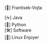 [👋] Frantisek-Vojta

[☕] Java           
[🐍] Python        
[🛠️] Software           
[🐧] Linux Enjoyer       
 
<!---
Frantisek-Vojta/Frantisek-Vojta is a ✨ special ✨ repository because its `README.md` (this file) appears on your GitHub profile.
You can click the Preview link to take a look at your changes.
--->
